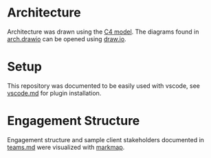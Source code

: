 # Architecture
Architecture was drawn using the [C4 model](https://www.c4model.com).  The diagrams found in [arch.drawio](./arch.drawio) can be opened using [draw.io](https://app.diagrams.net/).

# Setup
This repository was documented to be easily used with vscode, see [vscode.md](./vscode.md) for plugin installation.

# Engagement Structure 
Engagement structure and sample client stakeholders documented in [teams.md](./teams.md) were visualized with [markmap](https://markmap.js.org).
